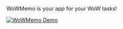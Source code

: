 WoWMemo is your app for your WoW tasks!

[![WoWMemo Demo](https://s8.gifyu.com/images/WoWMemo-Demo.gif)](https://gifyu.com/image/8LG2)